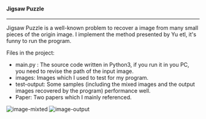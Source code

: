 #### Jigsaw Puzzle

-----

Jigsaw Puzzle is a well-known problem to recover a image from many small pieces of the origin image. I implement the method presented by  Yu etl, it's funny to run the program. 

Files in the project:

- main.py : The source code written in Python3, if you run it in you PC, you need to revise the path of the input image.
- images: Images which I used to test for my program.
- test-output: Some samples (including the mixed images and the output images recovered by the program) performance well.
- Paper: Two papers which I mainly referenced.

![image-mixted](https://github.com/FuzuoZhang/Jigsaw-Puzzle.git/Jigsaw-Puzzle/test-output/1-mixed.png)
![image-output](https://github.com/FuzuoZhang/Jigsaw-Puzzle.git/Jigsaw-Puzzle/test-output/1-output.png)
      
